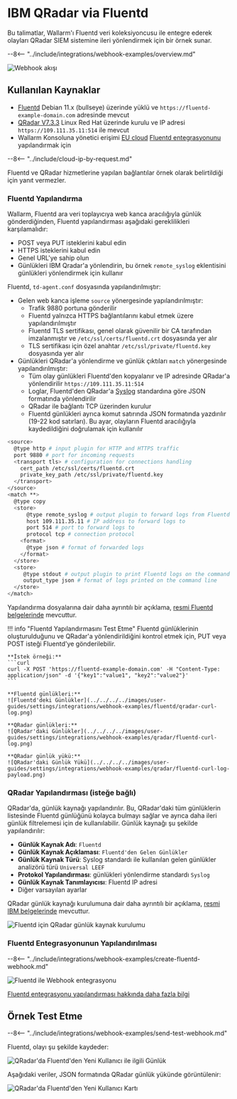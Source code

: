 # IBM QRadar via Fluentd

Bu talimatlar, Wallarm'ı Fluentd veri koleksiyoncusu ile entegre ederek olayları QRadar SIEM sistemine ileri yönlendirmek için bir örnek sunar.

--8<-- "../include/integrations/webhook-examples/overview.md"

![Webhook akışı](../../../../images/user-guides/settings/integrations/webhook-examples/fluentd/qradar-scheme.png)

## Kullanılan Kaynaklar

* [Fluentd](#fluentd-configuration) Debian 11.x (bullseye) üzerinde yüklü ve `https://fluentd-example-domain.com` adresinde mevcut
* [QRadar V7.3.3](#qradar-configuration-optional) Linux Red Hat üzerinde kurulu ve IP adresi `https://109.111.35.11:514` ile mevcut
* Wallarm Konsoluna yönetici erişimi [EU cloud](https://my.wallarm.com) [Fluentd entegrasyonunu](#configuration-of-fluentd-integration) yapılandırmak için

--8<-- "../include/cloud-ip-by-request.md"

Fluentd ve QRadar hizmetlerine yapılan bağlantılar örnek olarak belirtildiği için yanıt vermezler.

### Fluentd Yapılandırma

Wallarm, Fluentd ara veri toplayıcıya web kanca aracılığıyla günlük gönderdiğinden, Fluentd yapılandırması aşağıdaki gereklilikleri karşılamalıdır:

* POST veya PUT isteklerini kabul edin
* HTTPS isteklerini kabul edin
* Genel URL'ye sahip olun
* Günlükleri IBM Qradar'a yönlendirin, bu örnek `remote_syslog` eklentisini günlükleri yönlendirmek için kullanır

Fluentd, `td-agent.conf` dosyasında yapılandırılmıştır:

* Gelen web kanca işleme `source` yönergesinde yapılandırılmıştır:
    * Trafik 9880 portuna gönderilir
    * Fluentd yalnızca HTTPS bağlantılarını kabul etmek üzere yapılandırılmıştır
    * Fluentd TLS sertifikası, genel olarak güvenilir bir CA tarafından imzalanmıştır ve `/etc/ssl/certs/fluentd.crt` dosyasında yer alır
    * TLS sertifikası için özel anahtar `/etc/ssl/private/fluentd.key` dosyasında yer alır
* Günlükleri QRadar'a yönlendirme ve günlük çıktıları `match` yönergesinde yapılandırılmıştır:
    * Tüm olay günlükleri Fluentd'den kopyalanır ve IP adresinde QRadar'a yönlendirilir `https://109.111.35.11:514`
    * Loglar, Fluentd'den QRadar'a [Syslog](https://en.wikipedia.org/wiki/Syslog) standardına göre JSON formatında yönlendirilir
    * QRadar ile bağlantı TCP üzerinden kurulur
    * Fluentd günlükleri ayrıca komut satırında JSON formatında yazdırılır (19-22 kod satırları). Bu ayar, olayların Fluentd aracılığıyla kaydedildiğini doğrulamak için kullanılır

```bash linenums="1"
<source>
  @type http # input plugin for HTTP and HTTPS traffic
  port 9880 # port for incoming requests
  <transport tls> # configuration for connections handling
    cert_path /etc/ssl/certs/fluentd.crt
    private_key_path /etc/ssl/private/fluentd.key
  </transport>
</source>
<match **>
  @type copy
  <store>
      @type remote_syslog # output plugin to forward logs from Fluentd via Syslog
      host 109.111.35.11 # IP address to forward logs to
      port 514 # port to forward logs to
      protocol tcp # connection protocol
    <format>
      @type json # format of forwarded logs
    </format>
  </store>
  <store>
     @type stdout # output plugin to print Fluentd logs on the command line
     output_type json # format of logs printed on the command line
  </store>
</match>
```

Yapılandırma dosyalarına dair daha ayrıntılı bir açıklama, [resmi Fluentd belgelerinde](https://docs.fluentd.org/configuration/config-file) mevcuttur.

!!! info "Fluentd Yapılandırmasını Test Etme"
    Fluentd günlüklerinin oluşturulduğunu ve QRadar'a yönlendirildiğini kontrol etmek için, PUT veya POST isteği Fluentd'ye gönderilebilir.

    **İstek örneği:**
    ```curl
    curl -X POST 'https://fluentd-example-domain.com' -H "Content-Type: application/json" -d '{"key1":"value1", "key2":"value2"}'
    ```

    **Fluentd günlükleri:**
    ![Fluentd'deki Günlükler](../../../../images/user-guides/settings/integrations/webhook-examples/fluentd/qradar-curl-log.png)

    **QRadar günlükleri:**
    ![QRadar'daki Günlükler](../../../../images/user-guides/settings/integrations/webhook-examples/qradar/fluentd-curl-log.png)

    **QRadar günlük yükü:**
    ![QRadar'daki Günlük Yükü](../../../../images/user-guides/settings/integrations/webhook-examples/qradar/fluentd-curl-log-payload.png)

### QRadar Yapılandırması (isteğe bağlı)

QRadar'da, günlük kaynağı yapılandırılır. Bu, QRadar'daki tüm günlüklerin listesinde Fluentd günlüğünü kolayca bulmayı sağlar ve ayrıca daha ileri günlük filtrelemesi için de kullanılabilir. Günlük kaynağı şu şekilde yapılandırılır:

* **Günlük Kaynak Adı**: `Fluentd`
* **Günlük Kaynak Açıklaması**: `Fluentd'den Gelen Günlükler`
* **Günlük Kaynak Türü**: Syslog standardı ile kullanılan gelen günlükler analizörü türü `Universal LEEF`
* **Protokol Yapılandırması**: günlükleri yönlendirme standardı `Syslog`
* **Günlük Kaynak Tanımlayıcısı**: Fluentd IP adresi
* Diğer varsayılan ayarlar

QRadar günlük kaynağı kurulumuna dair daha ayrıntılı bir açıklama, [resmi IBM belgelerinde](https://www.ibm.com/support/knowledgecenter/en/SS42VS_DSM/com.ibm.dsm.doc/b_dsm_guide.pdf?origURL=SS42VS_DSM/b_dsm_guide.pdf) mevcuttur.

![Fluentd için QRadar günlük kaynak kurulumu](../../../../images/user-guides/settings/integrations/webhook-examples/qradar/fluentd-setup.png)

### Fluentd Entegrasyonunun Yapılandırılması

--8<-- "../include/integrations/webhook-examples/create-fluentd-webhook.md"

![Fluentd ile Webhook entegrasyonu](../../../../images/user-guides/settings/integrations/add-fluentd-integration.png)

[Fluentd entegrasyonu yapılandırması hakkında daha fazla bilgi](../fluentd.md)

## Örnek Test Etme

--8<-- "../include/integrations/webhook-examples/send-test-webhook.md"

Fluentd, olayı şu şekilde kaydeder:

![QRadar'da Fluentd'den Yeni Kullanıcı ile ilgili Günlük](../../../../images/user-guides/settings/integrations/webhook-examples/fluentd/qradar-user-log.png)

Aşağıdaki veriler, JSON formatında QRadar günlük yükünde görüntülenir:

![QRadar'da Fluentd'den Yeni Kullanıcı Kartı](../../../../images/user-guides/settings/integrations/webhook-examples/qradar/fluentd-user.png)
